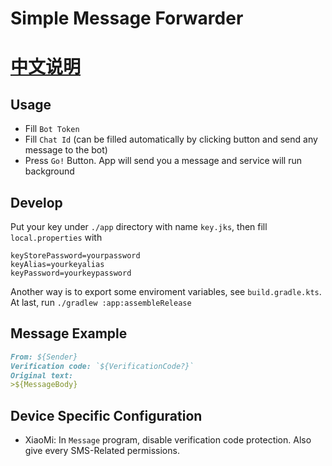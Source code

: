 # Simple Message Forwarder
# [中文说明](./README_CN.MD)
## Usage
- Fill `Bot Token`
- Fill `Chat Id` (can be filled automatically by clicking button and send any message to the bot)
- Press `Go!` Button. App will send you a message and service will run background

## Develop
Put your key under `./app` directory with name `key.jks`, then fill `local.properties` with
```
keyStorePassword=yourpassword
keyAlias=yourkeyalias
keyPassword=yourkeypassword
```
Another way is to export some enviroment variables, see `build.gradle.kts`.\
At last, run
`./gradlew :app:assembleRelease`


## Message Example
```Markdown
From: ${Sender}
Verification code: `${VerificationCode?}`
Original text:
>${MessageBody}
```

## Device Specific Configuration
- XiaoMi: In `Message` program, disable verification code protection. Also give every SMS-Related permissions.